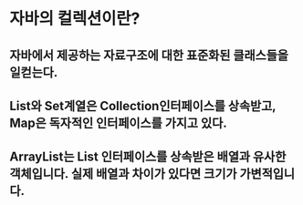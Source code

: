 # 자바의 컬렉션이란?

## 자바에서 제공하는 자료구조에 대한 표준화된 클래스들을 일컫는다.

## List와 Set계열은 Collection인터페이스를 상속받고, Map은 독자적인 인터페이스를 가지고 있다.

## ArrayList는 List 인터페이스를 상속받은 배열과 유사한 객체입니다. 실제 배열과 차이가 있다면 크기가 가변적입니다.
